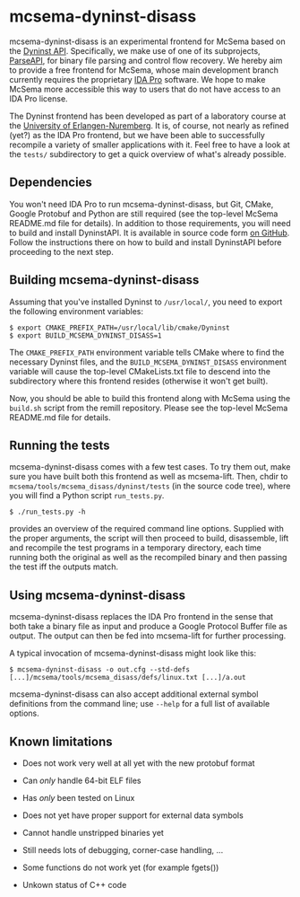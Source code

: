# mcsema-dyninst-disass

mcsema-dyninst-disass is an experimental frontend for McSema based on the [Dyninst API](http://www.dyninst.org/dyninst). Specifically, we make use of one of its subprojects, [ParseAPI](http://www.dyninst.org/parse), for binary file parsing and control flow recovery. We hereby aim to provide a free frontend for McSema, whose main development branch currently requires the proprietary [IDA Pro](https://www.hex-rays.com/products/ida) software. We hope to make McSema more accessible this way to users that do not have access to an IDA Pro license.

The Dyninst frontend has been developed as part of a laboratory course at the [University of Erlangen-Nuremberg](https://www4.cs.fau.de/). It is, of course, not nearly as refined (yet?) as the IDA Pro frontend, but we have been able to successfully recompile a variety of smaller applications with it. Feel free to have a look at the ```tests/``` subdirectory to get a quick overview of what's already possible.

## Dependencies

You won't need IDA Pro to run mcsema-dyninst-disass, but Git, CMake, Google Protobuf and Python are still required (see the top-level McSema README.md file for details). In addition to those requirements, you will need to build and install DyninstAPI. It is available in source code form [on GitHub](https://github.com/dyninst/dyninst). Follow the instructions there on how to build and install DyninstAPI before proceeding to the next step.

## Building mcsema-dyninst-disass

Assuming that you've installed Dyninst to ```/usr/local/```, you need to export the following environment variables:

```shell
$ export CMAKE_PREFIX_PATH=/usr/local/lib/cmake/Dyninst
$ export BUILD_MCSEMA_DYNINST_DISASS=1
```

The ```CMAKE_PREFIX_PATH``` environment variable tells CMake where to find the necessary Dyninst files, and the ```BUILD_MCSEMA_DYNINST_DISASS``` environment variable will cause the top-level CMakeLists.txt file to descend into the subdirectory where this frontend resides (otherwise it won't get built).

Now, you should be able to build this frontend along with McSema using the ```build.sh``` script from the remill repository. Please see the top-level McSema README.md file for details.

## Running the tests

mcsema-dyninst-disass comes with a few test cases. To try them out, make sure you have built both this frontend as well as mcsema-lift. Then, chdir to ```mcsema/tools/mcsema_disass/dyninst/tests``` (in the source code tree), where you will find a Python script ```run_tests.py```.

```shell
$ ./run_tests.py -h
```

provides an overview of the required command line options. Supplied with the proper arguments, the script will then proceed to build, disassemble, lift and recompile the test programs in a temporary directory, each time running both the original as well as the recompiled binary and then passing the test iff the outputs match.

## Using mcsema-dyninst-disass

mcsema-dyninst-disass replaces the IDA Pro frontend in the sense that both take a binary file as input and produce a Google Protocol Buffer file as output. The output can then be fed into mcsema-lift for further processing.

A typical invocation of mcsema-dyninst-disass might look like this:

```shell
$ mcsema-dyninst-disass -o out.cfg --std-defs [...]/mcsema/tools/mcsema_disass/defs/linux.txt [...]/a.out
```

mcsema-dyninst-disass can also accept additional external symbol definitions from the command line; use ```--help``` for a full list of available options.

## Known limitations

* Does not work very well at all yet with the new protobuf format
* Can *only* handle 64-bit ELF files
* Has *only* been tested on Linux
* Does not yet have proper support for external data symbols
* Cannot handle unstripped binaries yet
* Still needs lots of debugging, corner-case handling, ...

* Some functions do not work yet (for example fgets())
* Unkown status of C++ code
